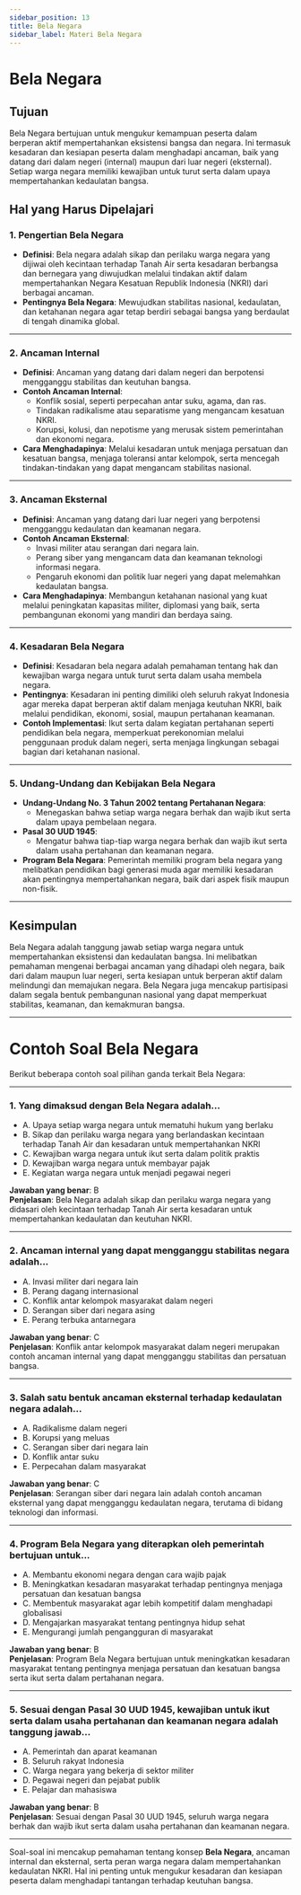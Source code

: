 ```yaml
---
sidebar_position: 13
title: Bela Negara
sidebar_label: Materi Bela Negara
---
```


# Bela Negara

## Tujuan

Bela Negara bertujuan untuk mengukur kemampuan peserta dalam berperan aktif mempertahankan eksistensi bangsa dan negara. Ini termasuk kesadaran dan kesiapan peserta dalam menghadapi ancaman, baik yang datang dari dalam negeri (internal) maupun dari luar negeri (eksternal). Setiap warga negara memiliki kewajiban untuk turut serta dalam upaya mempertahankan kedaulatan bangsa.

## Hal yang Harus Dipelajari

### 1. **Pengertian Bela Negara**
   - **Definisi**: Bela negara adalah sikap dan perilaku warga negara yang dijiwai oleh kecintaan terhadap Tanah Air serta kesadaran berbangsa dan bernegara yang diwujudkan melalui tindakan aktif dalam mempertahankan Negara Kesatuan Republik Indonesia (NKRI) dari berbagai ancaman.
   - **Pentingnya Bela Negara**: Mewujudkan stabilitas nasional, kedaulatan, dan ketahanan negara agar tetap berdiri sebagai bangsa yang berdaulat di tengah dinamika global.

---

### 2. **Ancaman Internal**
   - **Definisi**: Ancaman yang datang dari dalam negeri dan berpotensi mengganggu stabilitas dan keutuhan bangsa.
   - **Contoh Ancaman Internal**:
     - Konflik sosial, seperti perpecahan antar suku, agama, dan ras.
     - Tindakan radikalisme atau separatisme yang mengancam kesatuan NKRI.
     - Korupsi, kolusi, dan nepotisme yang merusak sistem pemerintahan dan ekonomi negara.
   - **Cara Menghadapinya**: Melalui kesadaran untuk menjaga persatuan dan kesatuan bangsa, menjaga toleransi antar kelompok, serta mencegah tindakan-tindakan yang dapat mengancam stabilitas nasional.

---

### 3. **Ancaman Eksternal**
   - **Definisi**: Ancaman yang datang dari luar negeri yang berpotensi mengganggu kedaulatan dan keamanan negara.
   - **Contoh Ancaman Eksternal**:
     - Invasi militer atau serangan dari negara lain.
     - Perang siber yang mengancam data dan keamanan teknologi informasi negara.
     - Pengaruh ekonomi dan politik luar negeri yang dapat melemahkan kedaulatan bangsa.
   - **Cara Menghadapinya**: Membangun ketahanan nasional yang kuat melalui peningkatan kapasitas militer, diplomasi yang baik, serta pembangunan ekonomi yang mandiri dan berdaya saing.

---

### 4. **Kesadaran Bela Negara**
   - **Definisi**: Kesadaran bela negara adalah pemahaman tentang hak dan kewajiban warga negara untuk turut serta dalam usaha membela negara.
   - **Pentingnya**: Kesadaran ini penting dimiliki oleh seluruh rakyat Indonesia agar mereka dapat berperan aktif dalam menjaga keutuhan NKRI, baik melalui pendidikan, ekonomi, sosial, maupun pertahanan keamanan.
   - **Contoh Implementasi**: Ikut serta dalam kegiatan pertahanan seperti pendidikan bela negara, memperkuat perekonomian melalui penggunaan produk dalam negeri, serta menjaga lingkungan sebagai bagian dari ketahanan nasional.

---

### 5. **Undang-Undang dan Kebijakan Bela Negara**
   - **Undang-Undang No. 3 Tahun 2002 tentang Pertahanan Negara**:
     - Menegaskan bahwa setiap warga negara berhak dan wajib ikut serta dalam upaya pembelaan negara.
   - **Pasal 30 UUD 1945**:
     - Mengatur bahwa tiap-tiap warga negara berhak dan wajib ikut serta dalam usaha pertahanan dan keamanan negara.
   - **Program Bela Negara**: Pemerintah memiliki program bela negara yang melibatkan pendidikan bagi generasi muda agar memiliki kesadaran akan pentingnya mempertahankan negara, baik dari aspek fisik maupun non-fisik.

---

## Kesimpulan

Bela Negara adalah tanggung jawab setiap warga negara untuk mempertahankan eksistensi dan kedaulatan bangsa. Ini melibatkan pemahaman mengenai berbagai ancaman yang dihadapi oleh negara, baik dari dalam maupun luar negeri, serta kesiapan untuk berperan aktif dalam melindungi dan memajukan negara. Bela Negara juga mencakup partisipasi dalam segala bentuk pembangunan nasional yang dapat memperkuat stabilitas, keamanan, dan kemakmuran bangsa.

---

# Contoh Soal Bela Negara

Berikut beberapa contoh soal pilihan ganda terkait Bela Negara:

---

### 1. Yang dimaksud dengan Bela Negara adalah...

- A. Upaya setiap warga negara untuk mematuhi hukum yang berlaku
- B. Sikap dan perilaku warga negara yang berlandaskan kecintaan terhadap Tanah Air dan kesadaran untuk mempertahankan NKRI
- C. Kewajiban warga negara untuk ikut serta dalam politik praktis
- D. Kewajiban warga negara untuk membayar pajak
- E. Kegiatan warga negara untuk menjadi pegawai negeri

**Jawaban yang benar**: B  
**Penjelasan**: Bela Negara adalah sikap dan perilaku warga negara yang didasari oleh kecintaan terhadap Tanah Air serta kesadaran untuk mempertahankan kedaulatan dan keutuhan NKRI.

---

### 2. Ancaman internal yang dapat mengganggu stabilitas negara adalah...

- A. Invasi militer dari negara lain
- B. Perang dagang internasional
- C. Konflik antar kelompok masyarakat dalam negeri
- D. Serangan siber dari negara asing
- E. Perang terbuka antarnegara

**Jawaban yang benar**: C  
**Penjelasan**: Konflik antar kelompok masyarakat dalam negeri merupakan contoh ancaman internal yang dapat mengganggu stabilitas dan persatuan bangsa.

---

### 3. Salah satu bentuk ancaman eksternal terhadap kedaulatan negara adalah...

- A. Radikalisme dalam negeri
- B. Korupsi yang meluas
- C. Serangan siber dari negara lain
- D. Konflik antar suku
- E. Perpecahan dalam masyarakat

**Jawaban yang benar**: C  
**Penjelasan**: Serangan siber dari negara lain adalah contoh ancaman eksternal yang dapat mengganggu kedaulatan negara, terutama di bidang teknologi dan informasi.

---

### 4. Program Bela Negara yang diterapkan oleh pemerintah bertujuan untuk...

- A. Membantu ekonomi negara dengan cara wajib pajak
- B. Meningkatkan kesadaran masyarakat terhadap pentingnya menjaga persatuan dan kesatuan bangsa
- C. Membentuk masyarakat agar lebih kompetitif dalam menghadapi globalisasi
- D. Mengajarkan masyarakat tentang pentingnya hidup sehat
- E. Mengurangi jumlah pengangguran di masyarakat

**Jawaban yang benar**: B  
**Penjelasan**: Program Bela Negara bertujuan untuk meningkatkan kesadaran masyarakat tentang pentingnya menjaga persatuan dan kesatuan bangsa serta ikut serta dalam pertahanan negara.

---

### 5. Sesuai dengan Pasal 30 UUD 1945, kewajiban untuk ikut serta dalam usaha pertahanan dan keamanan negara adalah tanggung jawab...

- A. Pemerintah dan aparat keamanan
- B. Seluruh rakyat Indonesia
- C. Warga negara yang bekerja di sektor militer
- D. Pegawai negeri dan pejabat publik
- E. Pelajar dan mahasiswa

**Jawaban yang benar**: B  
**Penjelasan**: Sesuai dengan Pasal 30 UUD 1945, seluruh warga negara berhak dan wajib ikut serta dalam usaha pertahanan dan keamanan negara.

---

Soal-soal ini mencakup pemahaman tentang konsep **Bela Negara**, ancaman internal dan eksternal, serta peran warga negara dalam mempertahankan kedaulatan NKRI. Hal ini penting untuk mengukur kesadaran dan kesiapan peserta dalam menghadapi tantangan terhadap keutuhan bangsa.
